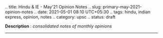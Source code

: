 .. title: Hindu & IE - May'21 Opinion Notes
.. slug: primary-may-2021-opinion-notes
.. date: 2021-05-01 08:10 UTC+05:30
.. tags: hindu, indian express, opinion, notes
.. category: upsc
.. status: draft

**Description** : *consolidated notes of monthly opinions*

***
<!-- TEASER_END -->